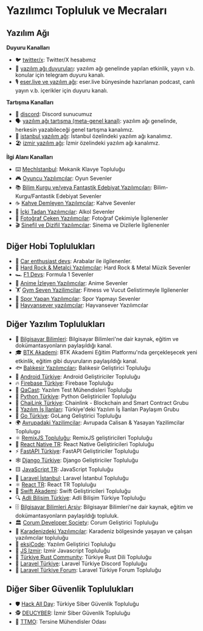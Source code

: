 # Yazılımcı Topluluk ve Mecraları

## Yazılım Ağı

**Duyuru Kanalları**

- 🐦 [twitter/x](https://x.com/yazilimagiorg): Twitter/X hesabımız  
- 📣 [yazılım ağı duyuruları](https://t.me/yazilimagiorg): yazılım ağı genelinde yapılan etkinlik, yayın v.b. konular için telegram duyuru kanalı.  
- 🎙️ [eser.live ve yazılım ağı](https://t.me/eserlive): eser.live bünyesinde hazırlanan podcast, canlı yayın v.b. içerikler için duyuru kanalı.  

**Tartışma Kanalları**

- 💬 [discord](https://discord.com/invite/ckS4huSvEk): Discord sunucumuz  
- 🗣️ [yazılım ağı tartışma (meta-genel kanal)](https://t.me/yazilimagi_tartisma): yazılım ağı genelinde, herkesin yazabileceği genel tartışma kanalımız.  
- 🌆 [istanbul yazılım ağı](https://t.me/yazilimagi_istanbul): İstanbul özelindeki yazılım ağı kanalımız.  
- 🏖️ [izmir yazılım ağı](https://t.me/yazilimagi_izmir): İzmir özelindeki yazılım ağı kanalımız.  

**İlgi Alanı Kanalları**

- ⌨️ [MechIstanbul](https://t.me/mechistanbul): Mekanik Klavye Topluluğu  
- 🎮 [Oyuncu Yazılımcılar](https://t.me/oyunyazilim): Oyun Sevenler  
- 📚 [Bilim Kurgu ve/veya Fantastik Edebiyat Yazılımcıları](https://t.me/bilimkurguyazilim): Bilim-Kurgu/Fantastik Edebiyat Sevenler  
- ☕ [Kahve Demleyen Yazılımcılar](https://t.me/kahveciyazilimcilar): Kahve Sevenler  
- 🍷 [İçki Tadan Yazılımcılar](https://t.me/ickiyazilim): Alkol Sevenler  
- 📸 [Fotoğraf Çeken Yazılımcılar](https://t.me/fotoyazilim): Fotoğraf Çekimiyle İlgilenenler  
- 🎬 [Sinefil ve Dizifil Yazılımcılar](https://t.me/sinefilyazilim): Sinema ve Dizilerle İlgilenenler  

## Diğer Hobi Toplulukları

- 🚗 [Car enthusiast devs](https://t.me/+xU-UOaFbB6JhN2Jk): Arabalar ile ilgilenenler.  
- 🎸 [Hard Rock & Metalci Yazılımcılar](https://t.me/joinchat/N8l4vy7jdDRhZjQ8): Hard Rock & Metal Müzik Sevenler  
- 🏎️ [F1 Devs](https://t.me/joinchat/g6H_CIcjNe8xNzk0): Formula 1 Sevenler  
- 🍥 [Anime İzleyen Yazılımcılar](https://t.me/anime_devel): Anime Sevenler  
- 🏋️ [Gym Seven Yazilimcilar](https://t.me/+30Y0wobsgolmYmU0): Fitness ve Vucut Gelistirmeyle Ilgilenenler  
- 🤸 [Spor Yapan Yazılımcılar](https://t.me/+xUsdvfZUGdNjZDk0): Spor Yapmayı Sevenler  
- 🐾 [Hayvansever yazılımcılar](https://t.me/+0Gp7pqbfUkAyN2Rk): Hayvansever Yazılımcılar

## Diğer Yazılım Toplulukları

- 🧠 [Bilgisayar Bilimleri](https://t.me/computersciencelab): Bilgisayar Bilimleri'ne dair kaynak, eğitim ve dokümantasyonların paylaşıldığı kanal.  
- 🎓 [BTK Akademi](https://t.me/BTKAkademiKurumsal): BTK Akademi Eğitim Platformu'nda gerçekleşecek yeni etkinlik, eğitim gibi duyuruların paylaşıldığı kanal.  
- 🐟 [Balıkesir Yazılımcıları](https://t.me/+L-56tXetd34yYTdk): Balıkesir Geliştirici Topluluğu  
- 🤖 [Android Türkiye](https://t.me/androidturkey): Android Geliştiriciler Topluluğu  
- 🔥 [Firebase Türkiye](https://t.me/firebasetr): Firebase Topluluğu  
- 🧪 [QaCast](https://t.me/joinchat/KG3RmhohFlyjFtfL6G-L-g): Yazılım Test Mühendisleri Topluluğu  
- 🐍 [Python Türkiye](https://t.me/python_tr): Python Geliştiriciler Topluluğu  
- 🔗 [ChaiLink Türkiye](https://t.me/ChainLinkTR): Chainlink - Blockchain and Smart Contract Grubu  
- 💼 [Yazılım İş İlanları](https://t.me/yazilimisilanlarigrubu): Türkiye'deki Yazılım İş İlanları Paylaşım Grubu  
- 🐹 [Go Türkiye](https://t.me/golangturkiye): GoLang Geliştirici Topluluğu  
- 🌍 [Avrupadaki Yazilimcilar](https://t.me/+5sp0h9uJ-wNhNmI0): Avrupada Calisan & Yasayan Yazilimcilar Toplulugu  
- ⚛️ [RemixJS Topluluğu](https://t.me/+iWXQtKBmgDA1N2Q0): RemixJS geliştiricileri Topluluğu  
- 📱 [React Native TR](https://t.me/+vCc5FfyDe3U2YmI0): React Native Geliştiricileri Topluluğu  
- ⚡ [FastAPI Türkiye](https://t.me/fastapi_turkey): FastAPI Geliştiriciler Topluluğu  
- 🕸️ [Django Türkiye](https://t.me/django_turkey): Django Geliştiriciler Topluluğu  
- 🟨 [JavaScript TR](https://t.me/JavaScriptTR): JavaScript Topluluğu  
- 🧱 [Laravel İstanbul](https://t.me/laravelistanbul): Laravel İstanbul Topluluğu  
- ⚛️ [React TR](https://t.me/ReactTR): React TR Topluluğu  
- 🍎 [Swift Akademi](https://t.me/swiftakademi): Swift Geliştiricileri Topluluğu  
- 🔍 [Adli Bilişim Türkiye](https://t.me/AdliBilisimTurkiye): Adli Bilişim Türkiye Topluluğu  
- 🗄️ [Bilgisayar Bilimleri Arşiv](https://t.me/csarchive): Bilgisayar Bilimleri'ne dair kaynak, eğitim ve dokümantasyonların paylaşıldığı topluluk.  
- 🏛️ [Corum Developer Society](https://t.me/+9AnE8LStu-w0MGQ5): Corum Geliştirici Topluluğu  
- 🌊 [Karadenizdeki Yazılımcılar](https://t.me/blackseadevs): Karadeniz bölgesinde yaşayan ve çalışan yazılımcılar topluluğu  
- 🧵 [ekşiCode](https://www.eksicode.org/telegram-gruplari): Yazılım Geliştirici Topluluğu  
- 🧪 [JS Izmir](https://t.me/js_izmir): Izmir Javascript Topluluğu  
- 🦀 [Türkiye Rust Community](https://bento.me/turkiye-rust-community): Türkiye Rust Dili Topluluğu
- 🧱 [Laravel Türkiye](https://discord.gg/invite/laravel-turkiye-901589011192238100): Laravel Türkiye Discord Topluluğu
- 🧱 [Laravel Türkiye Forum](https://laravel.gen.tr): Laravel Türkiye Forum Topluluğu

## Diğer Siber Güvenlik Toplulukları

- 🛡️ [Hack All Day](https://t.me/hackallday): Türkiye Siber Güvenlik Topluluğu  
- 🕵️ [DEUCYBER](https://t.me/deucyber): İzmir Siber Güvenlik Topluluğu  
- 🧬 [TTMO](https://t.me/ttmo_O): Tersine Mühendisler Odası
